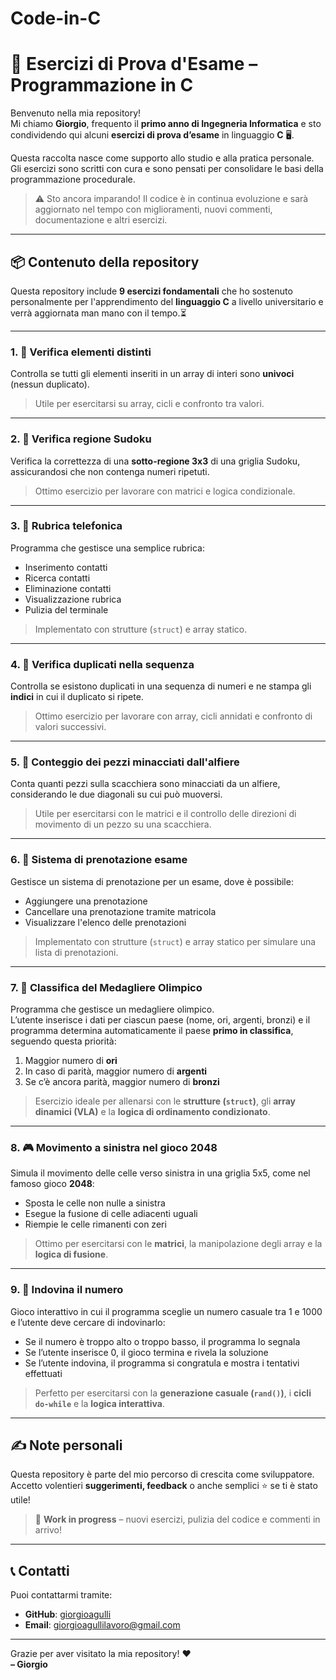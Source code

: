 # Code-in-C  
# 🧠 Esercizi di Prova d'Esame – Programmazione in C

Benvenuto nella mia repository!  
Mi chiamo **Giorgio**, frequento il **primo anno di Ingegneria Informatica** e sto condividendo qui alcuni **esercizi di prova d’esame** in linguaggio **C** 🖥️.

Questa raccolta nasce come supporto allo studio e alla pratica personale.  
Gli esercizi sono scritti con cura e sono pensati per consolidare le basi della programmazione procedurale.

> ⚠️ Sto ancora imparando! Il codice è in continua evoluzione e sarà aggiornato nel tempo con miglioramenti, nuovi commenti, documentazione e altri esercizi.

---

## 📦 Contenuto della repository

Questa repository include **9 esercizi fondamentali** che ho sostenuto personalmente per l'apprendimento del **linguaggio C** a livello universitario e verrà aggiornata man mano con il tempo.⏳

---

### 1. 🔢 Verifica elementi distinti  
Controlla se tutti gli elementi inseriti in un array di interi sono **univoci** (nessun duplicato).  
> Utile per esercitarsi su array, cicli e confronto tra valori.

---

### 2. 🧩 Verifica regione Sudoku  
Verifica la correttezza di una **sotto-regione 3x3** di una griglia Sudoku, assicurandosi che non contenga numeri ripetuti.  
> Ottimo esercizio per lavorare con matrici e logica condizionale.

---

### 3. 📇 Rubrica telefonica  
Programma che gestisce una semplice rubrica:  
- Inserimento contatti  
- Ricerca contatti  
- Eliminazione contatti  
- Visualizzazione rubrica  
- Pulizia del terminale  

> Implementato con strutture (`struct`) e array statico.

---

### 4. 🔢 Verifica duplicati nella sequenza  
Controlla se esistono duplicati in una sequenza di numeri e ne stampa gli **indici** in cui il duplicato si ripete.  
> Ottimo esercizio per lavorare con array, cicli annidati e confronto di valori successivi.

---

### 5. 🧩 Conteggio dei pezzi minacciati dall'alfiere  
Conta quanti pezzi sulla scacchiera sono minacciati da un alfiere, considerando le due diagonali su cui può muoversi.  
> Utile per esercitarsi con le matrici e il controllo delle direzioni di movimento di un pezzo su una scacchiera.

---

### 6. 📇 Sistema di prenotazione esame  
Gestisce un sistema di prenotazione per un esame, dove è possibile:  
- Aggiungere una prenotazione  
- Cancellare una prenotazione tramite matricola  
- Visualizzare l'elenco delle prenotazioni  

> Implementato con strutture (`struct`) e array statico per simulare una lista di prenotazioni.

---

### 7. 🥇 Classifica del Medagliere Olimpico  
Programma che gestisce un medagliere olimpico.  
L’utente inserisce i dati per ciascun paese (nome, ori, argenti, bronzi) e il programma determina automaticamente il paese **primo in classifica**, seguendo questa priorità:  
1. Maggior numero di **ori**  
2. In caso di parità, maggior numero di **argenti**  
3. Se c’è ancora parità, maggior numero di **bronzi**  

> Esercizio ideale per allenarsi con le **strutture (`struct`)**, gli **array dinamici (VLA)** e la **logica di ordinamento condizionato**.

---

### 8. 🎮 Movimento a sinistra nel gioco 2048  
Simula il movimento delle celle verso sinistra in una griglia 5x5, come nel famoso gioco **2048**:  
- Sposta le celle non nulle a sinistra  
- Esegue la fusione di celle adiacenti uguali  
- Riempie le celle rimanenti con zeri  

> Ottimo per esercitarsi con le **matrici**, la manipolazione degli array e la **logica di fusione**.

---

### 9. 🎯 Indovina il numero  
Gioco interattivo in cui il programma sceglie un numero casuale tra 1 e 1000 e l’utente deve cercare di indovinarlo:  
- Se il numero è troppo alto o troppo basso, il programma lo segnala  
- Se l’utente inserisce 0, il gioco termina e rivela la soluzione  
- Se l’utente indovina, il programma si congratula e mostra i tentativi effettuati  

> Perfetto per esercitarsi con la **generazione casuale (`rand()`)**, i **cicli `do-while`** e la **logica interattiva**.

---

## ✍️ Note personali

Questa repository è parte del mio percorso di crescita come sviluppatore.  
Accetto volentieri **suggerimenti, feedback** o anche semplici ⭐ se ti è stato utile!

> 🚀 **Work in progress** – nuovi esercizi, pulizia del codice e commenti in arrivo!

---

## 📞 Contatti

Puoi contattarmi tramite:  
- **GitHub**: [giorgioagulli](https://github.com/Giollaccio-exe)  
- **Email**: [giorgioagullilavoro@gmail.com](mailto:giorgioagullilavoro@gmail.com)  

---

Grazie per aver visitato la mia repository! ❤️  
**– Giorgio**
